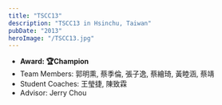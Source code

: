 ```yaml
---
title: "TSCC13"
description: "TSCC13 in Hsinchu, Taiwan"
pubDate: "2013"
heroImage: "/TSCC13.jpg"
---
```


- **Award: 🏆Champion**
- Team Members: 郭明熏, 蔡季倫, 張子逸, 蔡繪琦, 黃睦涵, 蔡靖
- Student Coaches: 王瑩捷, 陳致霖
- Advisor: Jerry Chou